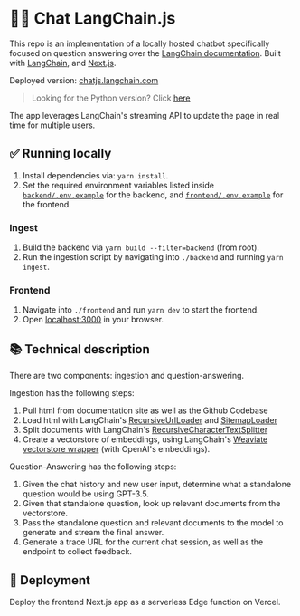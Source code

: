# 🦜️🔗 Chat LangChain.js

This repo is an implementation of a locally hosted chatbot specifically focused on question answering over the [LangChain documentation](https://langchain.readthedocs.io/en/latest/).
Built with [LangChain](https://github.com/langchain-ai/langchainjs/), and [Next.js](https://nextjs.org).

Deployed version: [chatjs.langchain.com](chatjs.langchain.com)

> Looking for the Python version? Click [here](https://github.com/langchain-ai/chat-langchain)

The app leverages LangChain's streaming API to update the page in real time for multiple users.

## ✅ Running locally
1. Install dependencies via: `yarn install`.
2. Set the required environment variables listed inside [`backend/.env.example`](backend/.env.example) for the backend, and [`frontend/.env.example`](frontend/.env.example) for the frontend.

### Ingest
1. Build the backend via `yarn build --filter=backend` (from root).
2. Run the ingestion script by navigating into `./backend` and running `yarn ingest`.

### Frontend
1. Navigate into `./frontend` and run `yarn dev` to start the frontend.
2. Open [localhost:3000](http://localhost:3000) in your browser.

## 📚 Technical description

There are two components: ingestion and question-answering.

Ingestion has the following steps:

1. Pull html from documentation site as well as the Github Codebase
2. Load html with LangChain's [RecursiveUrlLoader](https://api.js.langchain.com/classes/langchain_document_loaders_web_recursive_url.RecursiveUrlLoader.html) and [SitemapLoader](https://js.langchain.com/docs/integrations/document_loaders/web_loaders/sitemap)
3. Split documents with LangChain's [RecursiveCharacterTextSplitter](https://js.langchain.com/docs/modules/data_connection/document_transformers/recursive_text_splitter)
4. Create a vectorstore of embeddings, using LangChain's [Weaviate vectorstore wrapper](https://js.langchain.com/docs/integrations/vectorstores/weaviate) (with OpenAI's embeddings).

Question-Answering has the following steps:

1. Given the chat history and new user input, determine what a standalone question would be using GPT-3.5.
2. Given that standalone question, look up relevant documents from the vectorstore.
3. Pass the standalone question and relevant documents to the model to generate and stream the final answer.
4. Generate a trace URL for the current chat session, as well as the endpoint to collect feedback.

## 🚀 Deployment

Deploy the frontend Next.js app as a serverless Edge function on Vercel.
